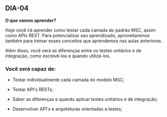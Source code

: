 ## DIA-04

**O que vamos aprender?**

Hoje você irá aprender como testar cada camada do padrão MSC, assim como APIs REST. Para potencializar seu aprendizado, aproveitaremos também para treinar esses conceitos que aprendemos nas aulas anteriores.

Além disso, você verá as diferenças entre os testes unitários e de integração, como escrevê-los e quando utilizá-los.

### Você será capaz de:

-   Testar individualmente cada camada do modelo MSC;
    
-   Testar API's RESTs;
    
-   Saber as diferenças e quando aplicar testes unitários e de integração;
    
-   Desenvolver API's e arquiteturas orientadas a testes;

